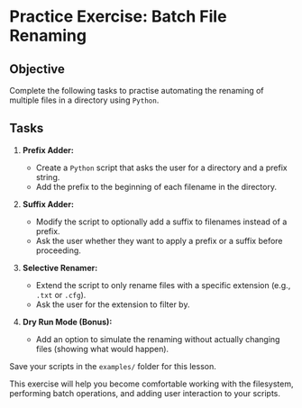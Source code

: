 # Practice Exercise: Batch File Renaming

## Objective
Complete the following tasks to practise automating the renaming of multiple files in a directory using `Python`.

## Tasks
1. **Prefix Adder:**

   - Create a `Python` script that asks the user for a directory and a prefix string.
   - Add the prefix to the beginning of each filename in the directory.

2. **Suffix Adder:**

   - Modify the script to optionally add a suffix to filenames instead of a prefix.
   - Ask the user whether they want to apply a prefix or a suffix before proceeding.

3. **Selective Renamer:**

   - Extend the script to only rename files with a specific extension (e.g., `.txt` or `.cfg`).
   - Ask the user for the extension to filter by.

4. **Dry Run Mode (Bonus):**

   - Add an option to simulate the renaming without actually changing files (showing what would happen).

Save your scripts in the `examples/` folder for this lesson.

This exercise will help you become comfortable working with the filesystem, performing batch operations, and adding user interaction to your scripts.
